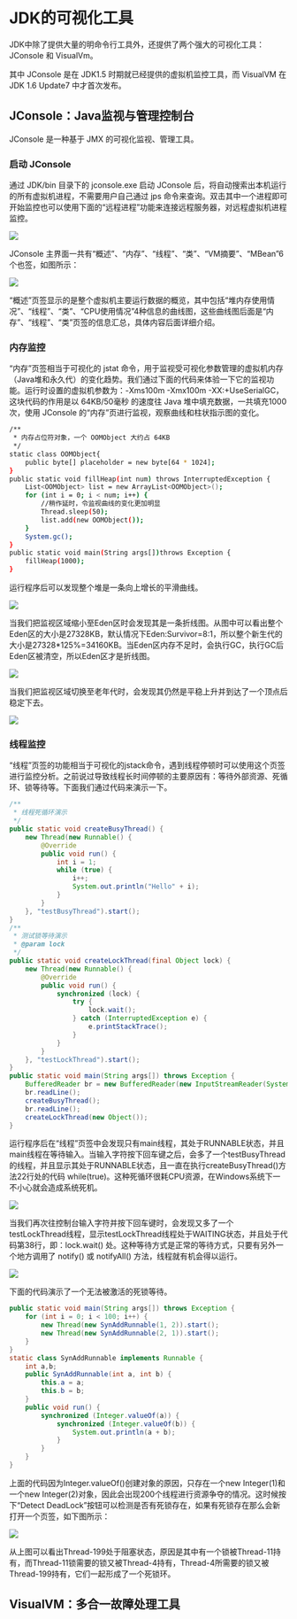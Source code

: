 # JDK的可视化工具

JDK中除了提供大量的明命令行工具外，还提供了两个强大的可视化工具：JConsole 和 VisualVm。

其中 JConsole 是在 JDK1.5 时期就已经提供的虚拟机监控工具，而 VisualVM 在 JDK 1.6 Update7 中才首次发布。

## JConsole：Java监视与管理控制台

JConsole 是一种基于 JMX 的可视化监视、管理工具。

### 启动 JConsole

通过 JDK/bin 目录下的 jconsole.exe 启动 JConsole 后，将自动搜索出本机运行的所有虚拟机进程，不需要用户自己通过 jps 命令来查询。双击其中一个进程即可开始监控也可以使用下面的“远程进程”功能来连接远程服务器，对远程虚拟机进程监控。

![](../img/04/04_02_01_jconsole_startup.png)

JConsole 主界面一共有“概述”、“内存”、“线程”、“类”、“VM摘要”、“MBean”6个也签，如图所示：

![](../img/04/04_02_02_jconsole_overview.png)

“概述”页签显示的是整个虚拟机主要运行数据的概览，其中包括“堆内存使用情况”、“线程”、“类”、“CPU使用情况”4种信息的曲线图，这些曲线图后面是“内存”、“线程”、“类”页签的信息汇总，具体内容后面详细介绍。

### 内存监控

“内存”页签相当于可视化的 jstat 命令，用于监视受可视化参数管理的虚拟机内存（Java堆和永久代）的变化趋势。我们通过下面的代码来体验一下它的监视功能。运行时设置的虚拟机参数为：-Xms100m -Xmx100m -XX:+UseSerialGC，这块代码的作用是以 64KB/50毫秒 的速度往 Java 堆中填充数据，一共填充1000次，使用 JConsole 的“内存”页进行监视，观察曲线和柱状指示图的变化。

```bash
/**
 * 内存占位符对象，一个 OOMObject 大约占 64KB
 */
static class OOMObject{
    public byte[] placeholder = new byte[64 * 1024];
}
public static void fillHeap(int num) throws InterruptedException {
    List<OOMObject> list = new ArrayList<OOMObject>();
    for (int i = 0; i < num; i++) {
        //稍作延时，令监视曲线的变化更加明显
        Thread.sleep(50);
        list.add(new OOMObject());
    }
    System.gc();
}
public static void main(String args[])throws Exception {
    fillHeap(1000);
}
```

运行程序后可以发现整个堆是一条向上增长的平滑曲线。

![](../img/04/04_02_03_jconsole_memory_1.png)

当我们把监视区域缩小至Eden区时会发现其是一条折线图。从图中可以看出整个Eden区的大小是27328KB，默认情况下Eden:Survivor=8:1，所以整个新生代的大小是27328*125%=34160KB。当Eden区内存不足时，会执行GC，执行GC后Eden区被清空，所以Eden区才是折线图。

![](../img/04/04_02_03_jconsole_memory_2.png)

当我们把监视区域切换至老年代时，会发现其仍然是平稳上升并到达了一个顶点后稳定下去。

![](../img/04/04_02_03_jconsole_memory_3.png)

### 线程监控

“线程”页签的功能相当于可视化的jstack命令，遇到线程停顿时可以使用这个页签进行监控分析。之前说过导致线程长时间停顿的主要原因有：等待外部资源、死循环、锁等待等。下面我们通过代码来演示一下。

```java
/**
 * 线程死循环演示
 */
public static void createBusyThread() {
    new Thread(new Runnable() {
        @Override
        public void run() {
            int i = 1;
            while (true) {
                i++;
                System.out.println("Hello" + i);
            }
        }
    }, "testBusyThread").start();
}
/**
 * 测试锁等待演示
 * @param lock
 */
public static void createLockThread(final Object lock) {
    new Thread(new Runnable() {
        @Override
        public void run() {
            synchronized (lock) {
                try {
                    lock.wait();
                } catch (InterruptedException e) {
                    e.printStackTrace();
                }
            }
        }
    }, "testLockThread").start();
}
public static void main(String args[]) throws Exception {
    BufferedReader br = new BufferedReader(new InputStreamReader(System.in));
    br.readLine();
    createBusyThread();
    br.readLine();
    createLockThread(new Object());
}
```

运行程序后在“线程”页签中会发现只有main线程，其处于RUNNABLE状态，并且main线程在等待输入。当输入字符按下回车键之后，会多了一个testBusyThread的线程，并且显示其处于RUNNABLE状态，且一直在执行createBusyThread()方法22行处的代码 while(true)。这种死循环很耗CPU资源，在Windows系统下一不小心就会造成系统死机。

![](../img/04/04_02_04_jconsole_thread_1.png)

当我们再次往控制台输入字符并按下回车键时，会发现又多了一个testLockThread线程，显示testLockThread线程处于WAITING状态，并且处于代码第38行，即：lock.wait() 处。这种等待方式是正常的等待方式，只要有另外一个地方调用了 notify() 或 notifyAll() 方法，线程就有机会得以运行。

![](../img/04/04_02_04_jconsole_thread_2.png)

下面的代码演示了一个无法被激活的死锁等待。

```java
public static void main(String args[]) throws Exception {
    for (int i = 0; i < 100; i++) {
        new Thread(new SynAddRunnable(1, 2)).start();
        new Thread(new SynAddRunnable(2, 1)).start();
    }
}
static class SynAddRunnable implements Runnable {
    int a,b;
    public SynAddRunnable(int a, int b) {
        this.a = a;
        this.b = b;
    }
    public void run() {
        synchronized (Integer.valueOf(a)) {
            synchronized (Integer.valueOf(b)) {
                System.out.println(a + b);
            }
        }
    }
}
```

上面的代码因为Integer.valueOf()创建对象的原因，只存在一个new Integer(1)和一个new Integer(2)对象，因此会出现200个线程进行资源争夺的情况。这时候按下“Detect DeadLock”按钮可以检测是否有死锁存在，如果有死锁存在那么会新打开一个页签，如下图所示：

![](../img/04/04_02_04_jconsole_thread_3.png)

从上图可以看出Thread-199处于阻塞状态，原因是其中有一个锁被Thread-11持有，而Thread-11锁需要的锁又被Thread-4持有，Thread-4所需要的锁又被Thread-199持有，它们一起形成了一个死锁环。

## VisualVM：多合一故障处理工具


